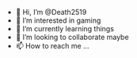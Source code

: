 - 👋 Hi, I’m @Death2519
- 👀 I’m interested in gaming
- 🌱 I’m currently learning things
- 💞️ I’m looking to collaborate maybe
- 📫 How to reach me ...

<!---
Death2519/Death2519 is a ✨ special ✨ repository because its `README.md` (this file) appears on your GitHub profile.
You can click the Preview link to take a look at your changes.
--->
